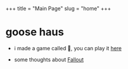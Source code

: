 +++
title = "Main Page"
slug = "home"
+++

# goose haus 

- i made a game called 🏥, you can play it [here](projects/hospital_emoji.html)

- some thoughts about [Fallout](fallout)
